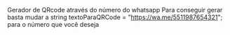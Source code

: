 Gerador de QRcode através do número do whatsapp
Para conseguir gerar basta mudar a string textoParaQRCode = "https://wa.me/5511987654321"; para o número que você deseja
